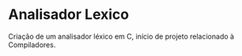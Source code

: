 # Analisador Lexico
Criação de um analisador léxico em C, início de projeto relacionado à Compiladores.
